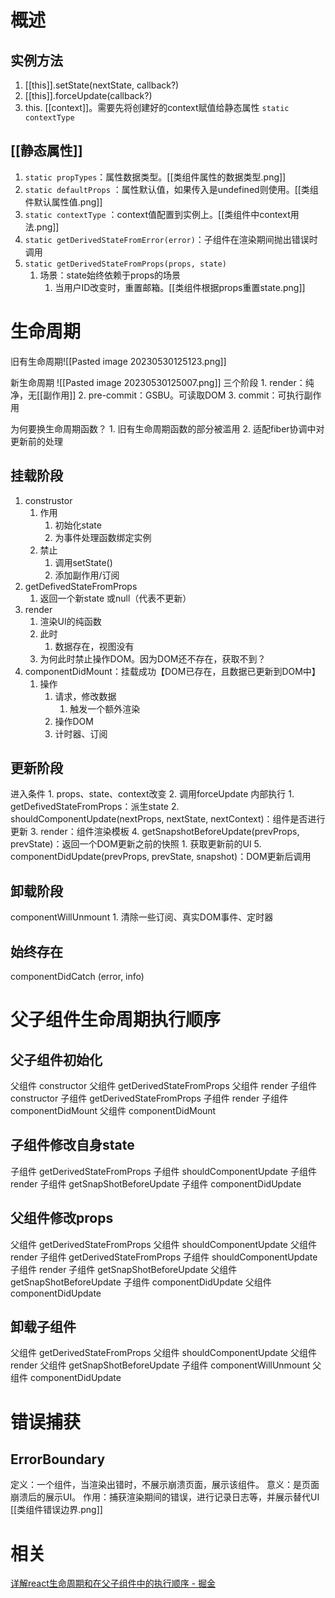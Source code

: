 # 概述
## 实例方法
1.  [[this]].setState(nextState, callback?)
2.  [[this]].forceUpdate(callback?)
3. this. [[context]]。需要先将创建好的context赋值给静态属性 `static contextType` 
## [[静态属性]] 
1. `static propTypes`：属性数据类型。[[类组件属性的数据类型.png]] 
2. `static defaultProps` ：属性默认值，如果传入是undefined则使用。[[类组件默认属性值.png]] 
3. `static contextType` ：context值配置到实例上。[[类组件中context用法.png]] 
4. `static getDerivedStateFromError(error)`：子组件在渲染期间抛出错误时调用
5. `static getDerivedStateFromProps(props, state)` 
	1. 场景：state始终依赖于props的场景
		1. 当用户ID改变时，重置邮箱。[[类组件根据props重置state.png]] 
# 生命周期
旧有生命周期![[Pasted image 20230530125123.png]]

新生命周期 ![[Pasted image 20230530125007.png]] 三个阶段
	1. render：纯净，无[[副作用]] 
	2. pre-commit：GSBU。可读取DOM
	3. commit：可执行副作用

为何要换生命周期函数？
	1. 旧有生命周期函数的部分被滥用
	2. 适配fiber协调中对更新前的处理

## 挂载阶段
1. construstor
	1. 作用
		1. 初始化state
		2. 为事件处理函数绑定实例
	2. 禁止
		1. 调用setState()
		2. 添加副作用/订阅
2. getDefivedStateFromProps
	1. 返回一个新state 或null（代表不更新）
3. render
	1. 渲染UI的纯函数
	2. 此时
		1. 数据存在，视图没有
	3. 为何此时禁止操作DOM。因为DOM还不存在，获取不到？
4. componentDidMount：挂载成功【DOM已存在，且数据已更新到DOM中】
	1. 操作
		1. 请求，修改数据
			1. 触发一个额外渲染
		2. 操作DOM
		3. 计时器、订阅
## 更新阶段
进入条件
	1. props、state、context改变
	2. 调用forceUpdate
内部执行
	1. getDefivedStateFromProps：派生state
	2. shouldComponentUpdate(nextProps, nextState, nextContext)：组件是否进行更新
	3. render：组件渲染模板
	4. getSnapshotBeforeUpdate(prevProps, prevState)：返回一个DOM更新之前的快照
		1. 获取更新前的UI
	5. componentDidUpdate(prevProps, prevState, snapshot)：DOM更新后调用
## 卸载阶段
componentWillUnmount
	1. 清除一些订阅、真实DOM事件、定时器
## 始终存在
componentDidCatch (error, info)
# 父子组件生命周期执行顺序
## 父子组件初始化
父组件 constructor
父组件 getDerivedStateFromProps
父组件 render
子组件 constructor
子组件 getDerivedStateFromProps
子组件 render
子组件 componentDidMount
父组件 componentDidMount

## 子组件修改自身state
子组件 getDerivedStateFromProps
子组件 shouldComponentUpdate
子组件 render
子组件 getSnapShotBeforeUpdate
子组件 componentDidUpdate
## 父组件修改props
父组件 getDerivedStateFromProps
父组件 shouldComponentUpdate
父组件 render
子组件 getDerivedStateFromProps
子组件 shouldComponentUpdate
子组件 render
子组件 getSnapShotBeforeUpdate
父组件 getSnapShotBeforeUpdate
子组件 componentDidUpdate
父组件 componentDidUpdate
## 卸载子组件
父组件 getDerivedStateFromProps
父组件 shouldComponentUpdate
父组件 render
父组件 getSnapShotBeforeUpdate
子组件 componentWillUnmount
父组件 componentDidUpdate
# 错误捕获
## ErrorBoundary 
定义：一个组件，当渲染出错时，不展示崩溃页面，展示该组件。
意义：是页面崩溃后的展示UI。
作用：捕获渲染期间的错误，进行记录日志等，并展示替代UI
[[类组件错误边界.png]] 
# 相关
[详解react生命周期和在父子组件中的执行顺序 - 掘金](https://juejin.cn/post/7138999568166830088#heading-16) 